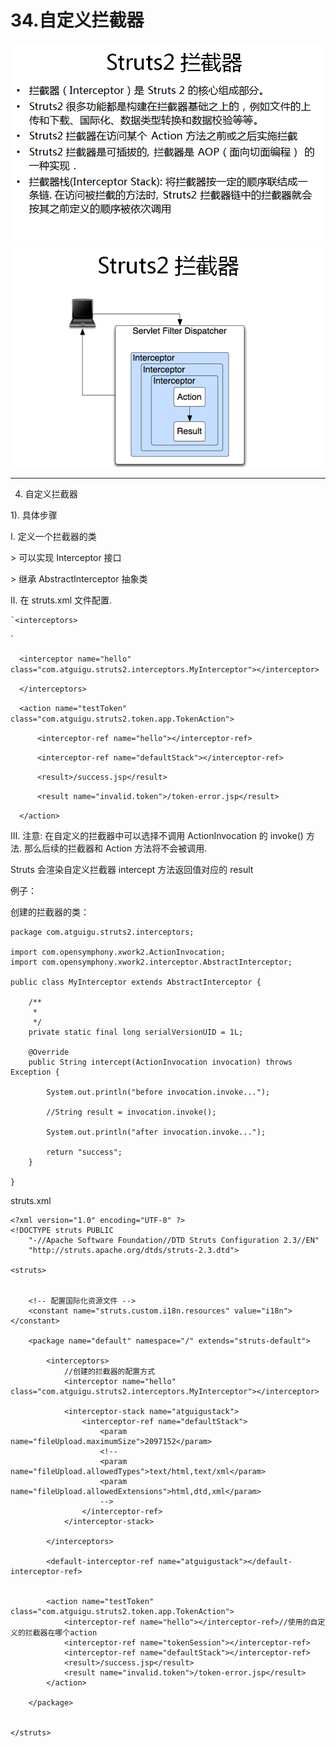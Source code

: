 # 34.自定义拦截器

![](/assets/34-1.png)![](/assets/34-2.png)

---

4. 自定义拦截器



1\). 具体步骤

I. 定义一个拦截器的类

&gt; 可以实现 Interceptor 接口

&gt; 继承 AbstractInterceptor 抽象类



II. 在 struts.xml 文件配置.	



	`<interceptors>
`

`	<interceptor name="hello" class="com.atguigu.struts2.interceptors.MyInterceptor"></interceptor>
`

`	</interceptors>
`

`	<action name="testToken" class="com.atguigu.struts2.token.app.TokenAction">
`

`		<interceptor-ref name="hello"></interceptor-ref>
`

`		<interceptor-ref name="defaultStack"></interceptor-ref>
`

`		<result>/success.jsp</result>
`

`		<result name="invalid.token">/token-error.jsp</result>
`

`	</action>
`

	

III. 注意: 在自定义的拦截器中可以选择不调用 ActionInvocation 的 invoke\(\) 方法. 那么后续的拦截器和 Action 方法将不会被调用.

Struts 会渲染自定义拦截器 intercept 方法返回值对应的 result

例子：

创建的拦截器的类：

```
package com.atguigu.struts2.interceptors;

import com.opensymphony.xwork2.ActionInvocation;
import com.opensymphony.xwork2.interceptor.AbstractInterceptor;

public class MyInterceptor extends AbstractInterceptor {

	/**
	 * 
	 */
	private static final long serialVersionUID = 1L;

	@Override
	public String intercept(ActionInvocation invocation) throws Exception {
		
		System.out.println("before invocation.invoke...");
		
		//String result = invocation.invoke();
		
		System.out.println("after invocation.invoke...");
		
		return "success";
	}

}

```

struts.xml

```
<?xml version="1.0" encoding="UTF-8" ?>
<!DOCTYPE struts PUBLIC
	"-//Apache Software Foundation//DTD Struts Configuration 2.3//EN"
	"http://struts.apache.org/dtds/struts-2.3.dtd">

<struts>

	
	<!-- 配置国际化资源文件 -->
	<constant name="struts.custom.i18n.resources" value="i18n"></constant>
	
    <package name="default" namespace="/" extends="struts-default">
		
		<interceptors>
			//创建的拦截器的配置方式
			<interceptor name="hello" class="com.atguigu.struts2.interceptors.MyInterceptor"></interceptor>
		
			<interceptor-stack name="atguigustack">
				<interceptor-ref name="defaultStack">
					<param name="fileUpload.maximumSize">2097152</param>
					<!--  	
					<param name="fileUpload.allowedTypes">text/html,text/xml</param>
					<param name="fileUpload.allowedExtensions">html,dtd,xml</param>
					-->
				</interceptor-ref>
			</interceptor-stack>
			
		</interceptors>
		
		<default-interceptor-ref name="atguigustack"></default-interceptor-ref>
		
		
		<action name="testToken" class="com.atguigu.struts2.token.app.TokenAction">
			<interceptor-ref name="hello"></interceptor-ref>//使用的自定义的拦截器在哪个action
			<interceptor-ref name="tokenSession"></interceptor-ref>
			<interceptor-ref name="defaultStack"></interceptor-ref>
			<result>/success.jsp</result>
			<result name="invalid.token">/token-error.jsp</result>
		</action>
					
    </package>


</struts>

```



